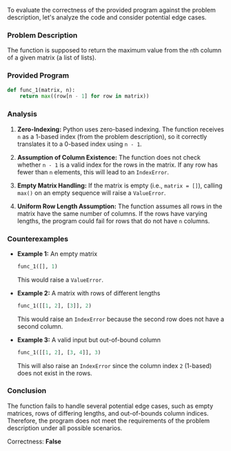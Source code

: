 To evaluate the correctness of the provided program against the problem description, let's analyze the code and consider potential edge cases.

### Problem Description
The function is supposed to return the maximum value from the `n`th column of a given matrix (a list of lists).

### Provided Program
```python
def func_1(matrix, n):
    return max((row[n - 1] for row in matrix))
```

### Analysis
1. **Zero-Indexing:** Python uses zero-based indexing. The function receives `n` as a 1-based index (from the problem description), so it correctly translates it to a 0-based index using `n - 1`.

2. **Assumption of Column Existence:** The function does not check whether `n - 1` is a valid index for the rows in the matrix. If any row has fewer than `n` elements, this will lead to an `IndexError`.

3. **Empty Matrix Handling:** If the matrix is empty (i.e., `matrix = []`), calling `max()` on an empty sequence will raise a `ValueError`.

4. **Uniform Row Length Assumption:** The function assumes all rows in the matrix have the same number of columns. If the rows have varying lengths, the program could fail for rows that do not have `n` columns.

### Counterexamples
- **Example 1:** An empty matrix
    ```python
    func_1([], 1)
    ```
    This would raise a `ValueError`.

- **Example 2:** A matrix with rows of different lengths
    ```python
    func_1([[1, 2], [3]], 2)
    ```
    This would raise an `IndexError` because the second row does not have a second column.

- **Example 3:** A valid input but out-of-bound column
    ```python
    func_1([[1, 2], [3, 4]], 3)
    ```
    This will also raise an `IndexError` since the column index `2` (1-based) does not exist in the rows.

### Conclusion
The function fails to handle several potential edge cases, such as empty matrices, rows of differing lengths, and out-of-bounds column indices. Therefore, the program does not meet the requirements of the problem description under all possible scenarios.

Correctness: **False**